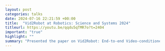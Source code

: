 ```yaml
---
layout: post
categories: talks
date: 2024-07-16 22:21:59 +00:00
title:  "Vid2Robot at Robotics: Science and Systems 2024"
titleurl: https://youtu.be/qqdu5qTMR7o?t=2404
important: "true"
highlight: ""
summary: "Presented the paper on Vid2Robot: End-to-end Video-conditioned Policy Learning with Cross-Attention Transformers at Robotics Science and Systems (RSS) 2024 at Delft, Netherlands"
---
```

